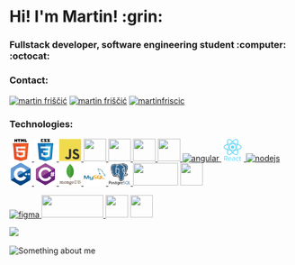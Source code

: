 <h1> Hi! I'm Martin! :grin: </h1>

<h3>Fullstack developer, software engineering student :computer: :octocat: <h3/>

<h3 align="left">Contact:</h3>
<p align="left">
<a href="https://linkedin.com/in/martin-friščić-6164ab202" target="blank"><img align="center" src="https://raw.githubusercontent.com/rahuldkjain/github-profile-readme-generator/master/src/images/icons/Social/linked-in-alt.svg" alt="martin friščić" height="30" width="40" /></a>
<a href="https://fb.com/martin.friscic" target="blank"><img align="center" src="https://raw.githubusercontent.com/rahuldkjain/github-profile-readme-generator/master/src/images/icons/Social/facebook.svg" alt="martin friščić" height="30" width="40" /></a>
<a href="https://instagram.com/martinfriscic" target="blank"><img align="center" src="https://raw.githubusercontent.com/rahuldkjain/github-profile-readme-generator/master/src/images/icons/Social/instagram.svg" alt="martinfriscic" height="30" width="40" /></a>
</p>

<h3 align="left">Technologies:</h3>
<p align="left"> <a href="https://www.w3.org/html/" target="_blank" rel="noreferrer"> <img src="https://raw.githubusercontent.com/devicons/devicon/master/icons/html5/html5-original-wordmark.svg" alt="html5" width="40" height="40"/> <a href="https://www.w3schools.com/css/" target="_blank" rel="noreferrer"> <img src="https://raw.githubusercontent.com/devicons/devicon/master/icons/css3/css3-original-wordmark.svg" alt="css3" width="40" height="40"/> </a> <a href="https://developer.mozilla.org/en-US/docs/Web/JavaScript" target="_blank" rel="noreferrer"> <img src="https://raw.githubusercontent.com/devicons/devicon/master/icons/javascript/javascript-original.svg" alt="javascript" width="40" height="40"/> </a>   <a href="https://www.typescriptlang.org/">
  <img src="https://upload.wikimedia.org/wikipedia/commons/thumb/4/4c/Typescript_logo_2020.svg/1200px-Typescript_logo_2020.svg.png" width="40" height="40"/> <a href="https://sass-lang.com/"> <img src="https://upload.wikimedia.org/wikipedia/commons/thumb/9/96/Sass_Logo_Color.svg/1280px-Sass_Logo_Color.svg.png" width="40" height="40"/> </a> <a href="https://js.devexpress.com/"> <img src="https://www.devexpress.com/Content/Core/facebook-share-icon.png" width="40" height="40"/> <a href="https://jquery.com/"><img src="https://seeklogo.com/images/J/jquery-logo-CFE6ECE363-seeklogo.com.png" width="40" height="40"/> </a> <a href="https://angular.io" target="_blank" rel="noreferrer"> <img src="https://angular.io/assets/images/logos/angular/angular.svg" alt="angular" width="40" height="40"/> </a>  </a>  <a href="https://reactjs.org/" target="_blank" rel="noreferrer"> <img src="https://raw.githubusercontent.com/devicons/devicon/master/icons/react/react-original-wordmark.svg" alt="react" width="40" height="40"/> </a> <a href="https://nodejs.org" target="_blank" rel="noreferrer"> <img src="https://cdn-icons-png.flaticon.com/512/5968/5968322.png" alt="nodejs" width="40" height="40"/> </a>
  <a href="https://www.w3schools.com/cpp/" target="_blank" rel="noreferrer"> <img src="https://raw.githubusercontent.com/devicons/devicon/master/icons/cplusplus/cplusplus-original.svg" alt="cplusplus" width="40" height="40"/> </a> <a href="https://www.w3schools.com/cs/" target="_blank" rel="noreferrer"> <img src="https://raw.githubusercontent.com/devicons/devicon/master/icons/csharp/csharp-original.svg" alt="csharp" width="40" height="40"/> </a>  
   </a>  <a href="https://www.mongodb.com/" target="_blank" rel="noreferrer"> <img src="https://raw.githubusercontent.com/devicons/devicon/master/icons/mongodb/mongodb-original-wordmark.svg" alt="mongodb" width="40" height="40"/> </a> <a href="https://www.mysql.com/" target="_blank" rel="noreferrer"> <img src="https://raw.githubusercontent.com/devicons/devicon/master/icons/mysql/mysql-original-wordmark.svg" alt="mysql" width="40" height="40"/> </a>  <a href="https://www.postgresql.org" target="_blank" rel="noreferrer"> <img src="https://raw.githubusercontent.com/devicons/devicon/master/icons/postgresql/postgresql-original-wordmark.svg" alt="postgresql" width="40" height="40"/> </a> <a href="https://sqlite.org/index.html">  <img src="https://upload.wikimedia.org/wikipedia/commons/thumb/3/38/SQLite370.svg/2560px-SQLite370.svg.png" width="80" height="40"/></a> </a> <a href="https://laravel.com/">  <img src="https://upload.wikimedia.org/wikipedia/commons/thumb/9/9a/Laravel.svg/1969px-Laravel.svg.png" width="40" height="40"/></a> </p>
<p align="left">  
   </a> <a href="https://www.figma.com/" target="_blank" rel="noreferrer"> <img src="https://www.vectorlogo.zone/logos/figma/figma-icon.svg" alt="figma" width="40" height="40"/> </a>  <a href="https://www.docker.com/"> <img src="https://upload.wikimedia.org/wikipedia/commons/thumb/4/4e/Docker_%28container_engine%29_logo.svg/2560px-Docker_%28container_engine%29_logo.svg.png" width="110" height="40"/> </a> 
      <a href="https://kotlinlang.org/"><img src="https://cdn.worldvectorlogo.com/logos/kotlin-2.svg" width="40" height="40"/></a> 
        <a href="https://flutter.dev/"> <img src="https://miro.medium.com/v2/resize:fit:320/0*ObJbOfJnx4QIPUq9.png" width="40" height="40"/> </a> 
  
  
  
<!--<h3>My college account:https://github.com/mfriscic20<h3/>-->
 
 ![](https://komarev.com/ghpvc/?username=Fr1k1)
    
  



<!--
<p><img align="center" src="https://github-readme-stats.vercel.app/api/top-langs?username=fr1k1&show_icons=true&locale=en&layout=compact" alt="fr1k1" /></p>-->


![Something about me](https://github-readme-stats.vercel.app/api?username=Fr1k1&&show_icons=true&title_color=ffffff&icon_color=bb2acf&text_color=daf7dc&bg_color=151515)


<!--
![snake gif](https://github.com/Fr1k1/Fr1k1/blob/output/github-contribution-grid-snake.svg)-->



<!---
Fr1k1/Fr1k1 is a ✨ special ✨ repository because its `README.md` (this file) appears on your GitHub profile.
You can click the Preview link to take a look at your changes.
--->
